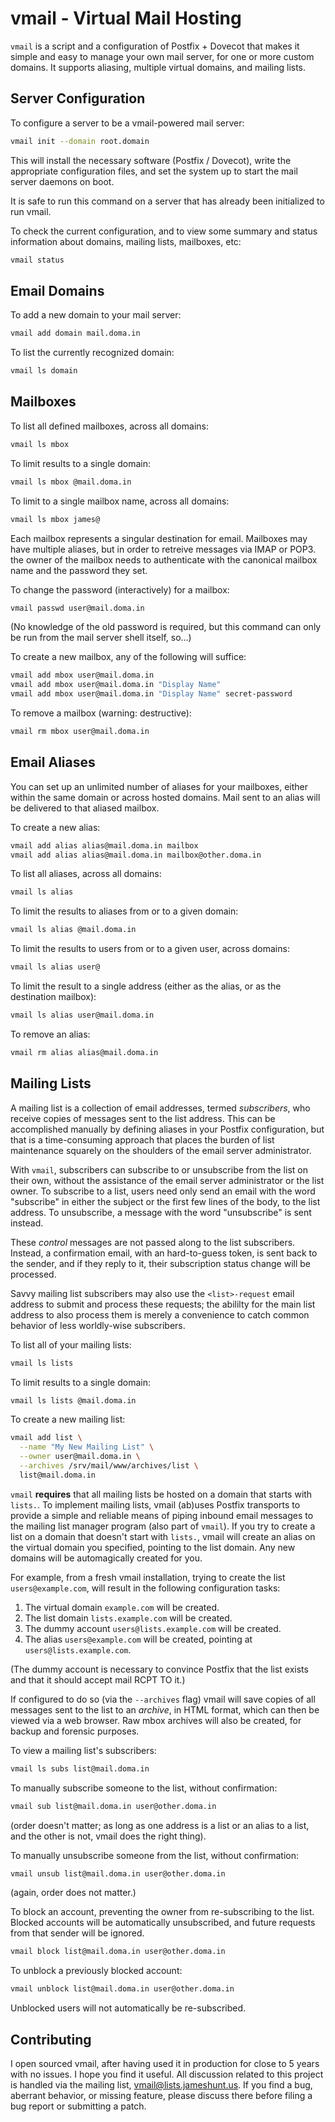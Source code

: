 vmail - Virtual Mail Hosting
============================

`vmail` is a script and a configuration of Postfix + Dovecot that
makes it simple and easy to manage your own mail server, for one
or more custom domains.  It supports aliasing, multiple virtual
domains, and mailing lists.

Server Configuration
--------------------

To configure a server to be a vmail-powered mail server:

```sh
vmail init --domain root.domain
```

This will install the necessary software (Postfix / Dovecot),
write the appropriate configuration files, and set the system up
to start the mail server daemons on boot.

It is safe to run this command on a server that has already been
initialized to run vmail.

To check the current configuration, and to view some summary and
status information about domains, mailing lists, mailboxes, etc:

```sh
vmail status
```

Email Domains
-------------

To add a new domain to your mail server:

```sh
vmail add domain mail.doma.in
```

To list the currently recognized domain:

```sh
vmail ls domain
```

Mailboxes
---------

To list all defined mailboxes, across all domains:

```sh
vmail ls mbox
```

To limit results to a single domain:

```sh
vmail ls mbox @mail.doma.in
```

To limit to a single mailbox name, across all domains:

```sh
vmail ls mbox james@
```

Each mailbox represents a singular destination for email.
Mailboxes may have multiple aliases, but in order to retreive
messages via IMAP or POP3. the owner of the mailbox needs to
authenticate with the canonical mailbox name and the password they
set.

To change the password (interactively) for a mailbox:

```sh
vmail passwd user@mail.doma.in
```

(No knowledge of the old password is required, but this command
can only be run from the mail server shell itself, so...)

To create a new mailbox, any of the following will suffice:

```sh
vmail add mbox user@mail.doma.in
vmail add mbox user@mail.doma.in "Display Name"
vmail add mbox user@mail.doma.in "Display Name" secret-password
```

To remove a mailbox (warning: destructive):

```sh
vmail rm mbox user@mail.doma.in
```

Email Aliases
-------------

You can set up an unlimited number of aliases for your mailboxes,
either within the same domain or across hosted domains.  Mail sent
to an alias will be delivered to that aliased mailbox.

To create a new alias:

```sh
vmail add alias alias@mail.doma.in mailbox
vmail add alias alias@mail.doma.in mailbox@other.doma.in
```

To list all aliases, across all domains:

```sh
vmail ls alias
```

To limit the results to aliases from or to a given domain:

```sh
vmail ls alias @mail.doma.in
```

To limit the results to users from or to a given user, across
domains:

```sh
vmail ls alias user@
```

To limit the result to a single address (either as the alias, or
as the destination mailbox):

```sh
vmail ls alias user@mail.doma.in
```

To remove an alias:

```sh
vmail rm alias alias@mail.doma.in
```

Mailing Lists
-------------

A mailing list is a collection of email addresses, termed
_subscribers_, who receive copies of messages sent to the list
address.  This can be accomplished manually by defining aliases in
your Postfix configuration, but that is a time-consuming approach
that places the burden of list maintenance squarely on the
shoulders of the email server administrator.

With `vmail`, subscribers can subscribe to or unsubscribe from the
list on their own, without the assistance of the email server
administrator or the list owner.  To subscribe to a list, users
need only send an email with the word "subscribe" in either the
subject or the first few lines of the body, to the list address.
To unsubscribe, a message with the word "unsubscribe" is sent
instead.

These _control_ messages are not passed along to the list
subscribers.  Instead, a confirmation email, with an hard-to-guess
token, is sent back to the sender, and if they reply to it, their
subscription status change will be processed.

Savvy mailing list subscribers may also use the `<list>-request`
email address to submit and process these requests; the abililty
for the main list address to also process them is merely a
convenience to catch common behavior of less worldly-wise
subscribers.

To list all of your mailing lists:

```sh
vmail ls lists
```

To limit results to a single domain:

```sh
vmail ls lists @mail.doma.in
```

To create a new mailing list:

```sh
vmail add list \
  --name "My New Mailing List" \
  --owner user@mail.doma.in \
  --archives /srv/mail/www/archives/list \
  list@mail.doma.in
```

`vmail` **requires** that all mailing lists be hosted on a domain
that starts with `lists.`.  To implement mailing lists, vmail
(ab)uses Postfix transports to provide a simple and reliable means
of piping inbound email messages to the mailing list manager
program (also part of `vmail`).  If you try to create a list on a
domain that doesn't start with `lists.`, vmail will create an
alias on the virtual domain you specified, pointing to the list
domain.  Any new domains will be automagically created for you.

For example, from a fresh vmail installation, trying to create the
list `users@example.com`, will result in the following
configuration tasks:

  1. The virtual domain `example.com` will be created.
  2. The list domain `lists.example.com` will be created.
  3. The dummy account `users@lists.example.com` will be created.
  4. The alias `users@example.com` will be created, pointing at
     `users@lists.example.com`.

(The dummy account is necessary to convince Postfix that the
list exists and that it should accept mail RCPT TO it.)

If configured to do so (via the `--archives` flag) vmail will save
copies of all messages sent to the list to an _archive_, in HTML
format, which can then be viewed via a web browser.  Raw mbox
archives will also be created, for backup and forensic purposes.

To view a mailing list's subscribers:

```sh
vmail ls subs list@mail.doma.in
```

To manually subscribe someone to the list, without confirmation:

```sh
vmail sub list@mail.doma.in user@other.doma.in
```

(order doesn't matter; as long as one address is a list or an
alias to a list, and the other is not, vmail does the right
thing).

To manually unsubscribe someone from the list, without
confirmation:

```sh
vmail unsub list@mail.doma.in user@other.doma.in
```

(again, order does not matter.)

To block an account, preventing the owner from re-subscribing to
the list.  Blocked accounts will be automatically unsubscribed,
and future requests from that sender will be ignored.

```sh
vmail block list@mail.doma.in user@other.doma.in
```

To unblock a previously blocked account:

```sh
vmail unblock list@mail.doma.in user@other.doma.in
```

Unblocked users will not automatically be re-subscribed.

Contributing
------------

I open sourced vmail, after having used it in production for close
to 5 years with no issues.  I hope you find it useful.  All
discussion related to this project is handled via the mailing
list, [vmail@lists.jameshunt.us][sub].  If you find a bug,
aberrant behavior, or missing feature, please discuss there
before filing a bug report or submitting a patch.



[sub]: mailto:vmail-request@lists.jameshunt.us?subject=subscribe
